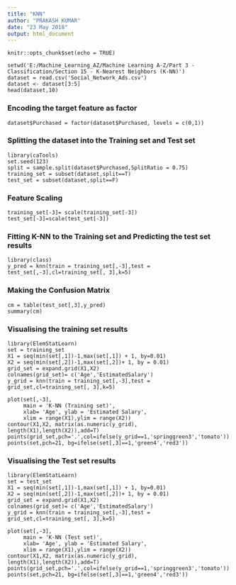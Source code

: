 ```yaml
---
title: "KNN"
author: "PRAKASH KUMAR"
date: "23 May 2018"
output: html_document
---
```


```{r setup, include=FALSE}
knitr::opts_chunk$set(echo = TRUE)

```
```{r}
setwd('E:/Machine_Learning_AZ/Machine Learning A-Z/Part 3 - Classification/Section 15 - K-Nearest Neighbors (K-NN)')
dataset = read.csv('Social_Network_Ads.csv')
dataset <- dataset[3:5]
head(dataset,10)
```
### Encoding the target feature as factor
```{r}
dataset$Purchased = factor(dataset$Purchased, levels = c(0,1))
```
### Splitting the dataset into the Training set and Test set
```{r}
library(caTools)
set.seed(123)
split = sample.split(dataset$Purchased,SplitRatio = 0.75)
training_set = subset(dataset,split==T)
test_set = subset(dataset,split==F)
```
### Feature Scaling
```{r}
training_set[-3]= scale(training_set[-3])
test_set[-3]=scale(test_set[-3])
```
### Fitting K-NN to the Training set and Predicting the test set results
```{r}
library(class)
y_pred = knn(train = training_set[,-3],test = test_set[,-3],cl=training_set[, 3],k=5)
```
### Making the Confusion Matrix
```{r}
cm = table(test_set[,3],y_pred)
summary(cm)
```
### Visualising the training set results
```{r}
library(ElemStatLearn)
set = training_set
X1 = seq(min(set[,1])-1,max(set[,1]) + 1, by=0.01)
X2 = seq(min(set[,2])-1,max(set[,2])+ 1, by = 0.01)
grid_set = expand.grid(X1,X2)
colnames(grid_set)= c('Age','EstimatedSalary')
y_grid = knn(train = training_set[,-3],test = grid_set,cl=training_set[, 3],k=5)

plot(set[,-3],
     main = 'K-NN (Training set)',
     xlab= 'Age', ylab = 'Estimated Salary',
     xlim = range(X1),ylim = range(X2))
contour(X1,X2, matrix(as.numeric(y_grid), length(X1),length(X2)),add=T)
points(grid_set,pch='.',col=ifelse(y_grid==1,'springgreen3','tomato'))
points(set,pch=21, bg=ifelse(set[,3]==1,'green4','red3'))
```
### Visualising the Test set results
```{r}
library(ElemStatLearn)
set = test_set
X1 = seq(min(set[,1])-1,max(set[,1]) + 1, by=0.01)
X2 = seq(min(set[,2])-1,max(set[,2])+ 1, by = 0.01)
grid_set = expand.grid(X1,X2)
colnames(grid_set)= c('Age','EstimatedSalary')
y_grid = knn(train = training_set[,-3],test = grid_set,cl=training_set[, 3],k=5)

plot(set[,-3],
     main = 'K-NN (Test set)',
     xlab= 'Age', ylab = 'Estimated Salary',
     xlim = range(X1),ylim = range(X2))
contour(X1,X2, matrix(as.numeric(y_grid), length(X1),length(X2)),add=T)
points(grid_set,pch='.',col=ifelse(y_grid==1,'springgreen3','tomato'))
points(set,pch=21, bg=ifelse(set[,3]==1,'green4','red3'))
```











